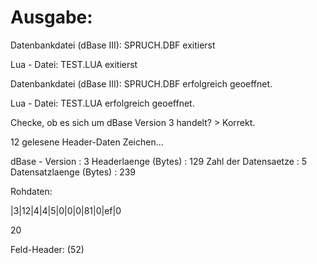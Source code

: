 # Ausgabe:

Datenbankdatei (dBase III): SPRUCH.DBF exitierst

Lua - Datei: TEST.LUA exitierst

Datenbankdatei (dBase III): SPRUCH.DBF erfolgreich geoeffnet.

Lua - Datei: TEST.LUA erfolgreich geoeffnet.


Checke, ob es sich um dBase Version 3 handelt? > Korrekt.

12 gelesene Header-Daten Zeichen...

dBase - Version         :        3
Headerlaenge (Bytes)    :        129
Zahl der Datensaetze    :        5
Datensatzlaenge (Bytes) :        239


Rohdaten:

|3|12|4|4|5|0|0|0|81|0|ef|0


20

Feld-Header: (52)

